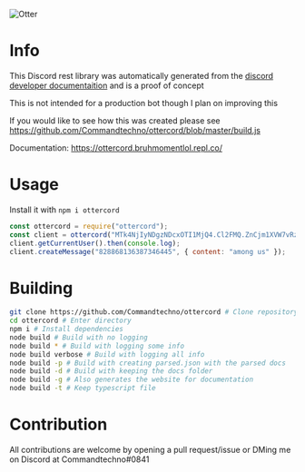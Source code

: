 ![Otter](https://util.bruhmomentlol.repl.co/twemoji/otter?size=128)

# Info

This Discord rest library was automatically generated from the [discord developer documentaition](https://github.com/discord/discord-api-docs) and is a proof of concept

This is not intended for a production bot though I plan on improving this

If you would like to see how this was created please see https://github.com/Commandtechno/ottercord/blob/master/build.js

Documentation: https://ottercord.bruhmomentlol.repl.co/

# Usage

Install it with `npm i ottercord`

```js
const ottercord = require("ottercord");
const client = ottercord("MTk4NjIyNDgzNDcxOTI1MjQ4.Cl2FMQ.ZnCjm1XVW7vRze4b7Cq4se7kKWs");
client.getCurrentUser().then(console.log);
client.createMessage("828868136387346445", { content: "among us" });
```

# Building

```bash
git clone https://github.com/Commandtechno/ottercord # Clone repository
cd ottercord # Enter directory
npm i # Install dependencies
node build # Build with no logging
node build * # Build with logging some info
node build verbose # Build with logging all info
node build -p # Build with creating parsed.json with the parsed docs
node build -d # Build with keeping the docs folder
node build -g # Also generates the website for documentation
node build -t # Keep typescript file
```

# Contribution

All contributions are welcome by opening a pull request/issue or DMing me on Discord at Commandtechno#0841